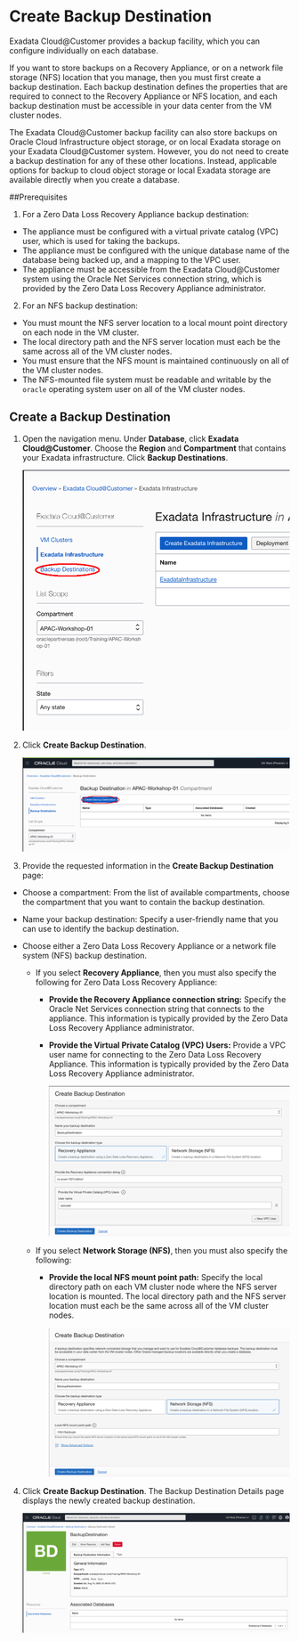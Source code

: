# Create Backup Destination

Exadata Cloud@Customer provides a backup facility, which you can configure individually on each database. 

If you want to store backups on a Recovery Appliance, or on a network file storage (NFS) location that you manage, then you must first create a backup destination. Each backup destination defines the properties that are required to connect to the Recovery Appliance or NFS location, and each backup destination must be accessible in your data center from the VM cluster nodes.

The Exadata Cloud@Customer backup facility can also store backups on Oracle Cloud Infrastructure object storage, or on local Exadata storage on your Exadata Cloud@Customer system. However, you do not need to create a backup destination for any of these other locations. Instead, applicable options for backup to cloud object storage or local Exadata storage are available directly when you create a database.

##Prerequisites

1. For a Zero Data Loss Recovery Appliance backup destination:
- The appliance must be configured with a virtual private catalog (VPC) user, which is used for taking the backups.
- The appliance must be configured with the unique database name of the database being backed up, and a mapping to the VPC user.
- The appliance must be accessible from the Exadata Cloud@Customer system using the Oracle Net Services connection string, which is provided by the Zero Data Loss Recovery Appliance administrator.
2. For an NFS backup destination:

- You must mount the NFS server location to a local mount point directory on each node in the VM cluster.
- The local directory path and the NFS server location must each be the same across all of the VM cluster nodes.
- You must ensure that the NFS mount is maintained continuously on all of the VM cluster nodes.
- The NFS-mounted file system must be readable and writable by the `oracle` operating system user on all of the VM cluster nodes.

## Create a Backup Destination

1. Open the navigation menu. Under **Database**, click **Exadata Cloud@Customer**. Choose the **Region** and **Compartment** that contains your Exadata infrastructure. Click **Backup Destinations**.

   ![image-20200815154523644](images/image-20200815154523644.png)

2. Click **Create Backup Destination**.

   ![image-20200815154709140](images/image-20200815154709140.png)

3. Provide the requested information in the **Create Backup Destination** page:

- Choose a compartment: From the list of available compartments, choose the compartment that you want to contain the backup destination.

- Name your backup destination: Specify a user-friendly name that you can use to identify the backup destination. 

- Choose either a Zero Data Loss Recovery Appliance or a network file system (NFS) backup destination.

  - If you select **Recovery Appliance**, then you must also specify the following for Zero Data Loss Recovery Appliance:

    - **Provide the Recovery Appliance connection string:** Specify the Oracle Net Services connection string that connects to the appliance. This information is typically provided by the Zero Data Loss Recovery Appliance administrator.

    - **Provide the Virtual Private Catalog (VPC) Users:** Provide a VPC user name for connecting to the Zero Data Loss Recovery Appliance. This information is typically provided by the Zero Data Loss Recovery Appliance administrator.

      ![image-20200818101011975](images/image-20200818101011975.png)

  - If you select **Network Storage (NFS)**, then you must also specify the following:

    - **Provide the local NFS mount point path:** Specify the local directory path on each VM cluster node where the NFS server location is mounted. The local directory path and the NFS server location must each be the same across all of the VM cluster nodes. 

      ![image-20200815155822578](images/image-20200815155822578.png)

       

  

4. Click **Create Backup Destination**. The Backup Destination Details page displays the newly created backup destination.

   ![image-20200815160009501](images/image-20200815160009501.png)

   